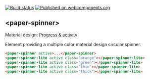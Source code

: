 [![Build status](https://travis-ci.org/PolymerElements/paper-spinner.svg?branch=master)](https://travis-ci.org/PolymerElements/paper-spinner)
[![Published on webcomponents.org](https://img.shields.io/badge/webcomponents.org-published-blue.svg)](https://www.webcomponents.org/element/PolymerElements/paper-spinner)

## &lt;paper-spinner&gt;

Material design: [Progress & activity](https://www.google.com/design/spec/components/progress-activity.html)

Element providing a multiple color material design circular spinner.

<!---
```
<custom-element-demo>
  <template>
    <script src="./bower_components/webcomponentsjs/webcomponents-lite.js"></script>
    <link rel="import" href="paper-spinner.html">
    <link rel="import" href="paper-spinner-lite.html">
    <style is="custom-style">
      paper-spinner, paper-spinner-lite {
        margin: 8px 8px 8px 0;
      }
      paper-spinner-lite.orange {
        --paper-spinner-color: var(--google-yellow-500);
      }
      paper-spinner-lite.green {
        --paper-spinner-color: var(--google-green-500);
      }
      paper-spinner-lite.thin {
        --paper-spinner-stroke-width: 1px;
      }
      paper-spinner-lite.thick {
        --paper-spinner-stroke-width: 6px;
      }
      #container {
        display: flex;
      }
    </style>
    <div id="container">    
      <next-code-block></next-code-block>
    </div>
  </template>
</custom-element-demo>
```
-->
```html
<paper-spinner active>...</paper-spinner>
<paper-spinner-lite active class="orange"></paper-spinner-lite>
<paper-spinner-lite active class="green"></paper-spinner-lite>
<paper-spinner-lite active class="thin"></paper-spinner-lite>
<paper-spinner-lite active class="thick"></paper-spinner-lite>
```
